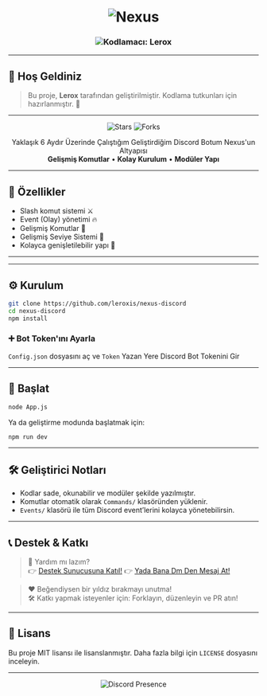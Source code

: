 
<h1 align="center">
  <img src="https://readme-typing-svg.herokuapp.com?font=Fira+Code&size=40&pause=1000&color=0FF7FF&center=true&vCenter=true&width=435&lines=NEXUS" alt="Nexus" />
</h1>

<h3 align="center">
  <img src="https://readme-typing-svg.herokuapp.com?font=Fira+Code&size=22&pause=1000&color=FFCB6B&center=true&vCenter=true&width=350&lines=Kodlamac%C4%B1%3A+Lerox" alt="Kodlamacı: Lerox" />
</h3>

---


## 👋 Hoş Geldiniz

> Bu proje, **Lerox** tarafından geliştirilmiştir. 
> Kodlama tutkunları için hazırlanmıştır. 🚀

---
<p align="center">
  <img src="https://img.shields.io/github/stars/leroxis/nexus-discord?style=for-the-badge" alt="Stars">
  <img src="https://img.shields.io/github/forks/leroxis/nexus-discord?style=for-the-badge" alt="Forks">
</p>

<p align="center">
 Yaklaşık 6 Aydır Üzerinde Çalıştığım Geliştirdiğim Discord Botum Nexus'un Altyapısı  
  <br>
  <b>Gelişmiş Komutlar</b> • <b>Kolay Kurulum</b> • <b>Modüler Yapı</b>
</p>

---

## 🚀 Özellikler

- Slash komut sistemi ⚔️
- Event (Olay) yönetimi 🔥
- Gelişmiş Komutlar 🔐
- Gelişmiş Seviye Sistemi 🧠
- Kolayca genişletilebilir yapı 🧩

---

---

## ⚙️ Kurulum

```bash
git clone https://github.com/leroxis/nexus-discord
cd nexus-discord
npm install
```

### ➕ Bot Token'ını Ayarla
`Config.json` dosyasını aç ve `Token` Yazan Yere Discord Bot Tokenini Gir

---

## 🧪 Başlat

```bash
node App.js
```

Ya da geliştirme modunda başlatmak için:

```bash
npm run dev
```

---

## 🛠 Geliştirici Notları

- Kodlar sade, okunabilir ve modüler şekilde yazılmıştır.
- Komutlar otomatik olarak `Commands/` klasöründen yüklenir.
- `Events/` klasörü ile tüm Discord event’lerini kolayca yönetebilirsin.

---

## 📞 Destek & Katkı

> 💬 Yardım mı lazım?  
> 👉 [Destek Sunucusuna Katıl!](https://discord.gg/AfdUzG3TFd)
> 👉 [Yada Bana Dm Den Mesaj At!](https://discord.com/users/983793704701681674)

> ❤️ Beğendiysen bir yıldız bırakmayı unutma!  
> 🛠 Katkı yapmak isteyenler için: Forklayın, düzenleyin ve PR atın!

---

## 📄 Lisans

Bu proje MIT lisansı ile lisanslanmıştır. Daha fazla bilgi için `LICENSE` dosyasını inceleyin.

---

<p align="center">
  <img src="https://lanyard.cnrad.dev/api/983793704701681674?hideDiscrim=true&borderRadius=10px" alt="Discord Presence">
</p>
